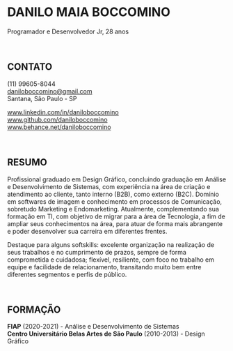 # DANILO MAIA BOCCOMINO
Programador e Desenvolvedor Jr, 28 anos

&nbsp;

## CONTATO
(11) 99605-8044  
daniloboccomino@gmail.com  
Santana, São Paulo - SP  

www.linkedin.com/in/daniloboccomino  
www.github.com/daniloboccomino  
www.behance.net/daniloboccomino  

&nbsp;

## RESUMO
Profissional graduado em Design Gráfico, concluindo graduação em Análise e Desenvolvimento de Sistemas, com experiência na área de criação e atendimento ao cliente, tanto interno (B2B), como externo (B2C). Domínio em softwares de imagem e conhecimento em processos de Comunicação, sobretudo Marketing e Endomarketing. Atualmente, complementando sua formação em TI, com objetivo de migrar para a área de Tecnologia, a fim de ampliar seus conhecimentos na área, para atuar de forma mais abrangente e poder desenvolver sua carreira em diferentes frentes.

Destaque para alguns softskills: excelente organização na realização de seus trabalhos e no cumprimento de prazos, sempre de forma comprometida e cuidadosa; flexível, resiliente, com foco no trabalho em equipe e facilidade de relacionamento, transitando muito bem entre diferentes segmentos e perfis de público.

&nbsp;

## FORMAÇÃO
**FIAP** (2020-2021) - Análise e Desenvolvimento de Sistemas  
**Centro Universitário Belas Artes de São Paulo** (2010-2013) - Design Gráfico  

&nbsp;
